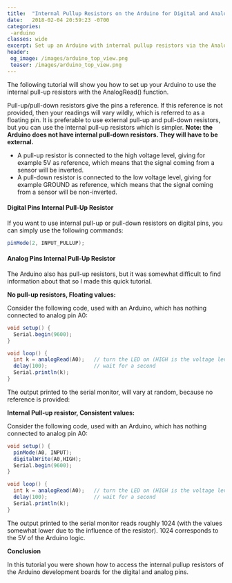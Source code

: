 ```yaml
---
title:  "Internal Pullup Resistors on the Arduino for Digital and Analog Pins"
date:   2018-02-04 20:59:23 -0700
categories: 
 -arduino
classes: wide
excerpt: Set up an Arduino with internal pullup resistors via the AnalogRead() function.
header:
 og_image: /images/arduino_top_view.png
 teaser: /images/arduino_top_view.png
---
```



The following tutorial will show you how to set up your Arduino to use the internal pull-up resistors with the AnalogRead() function. 

Pull-up/pull-down resistors give the pins a reference. If this reference is not provided, then your readings will vary wildly, which is referred to as a floating pin. It is preferable to use external pull-up and pull-down resistors, but you can use the internal pull-up resistors which is simpler.
__Note: the Arduino does not have internal pull-down resistors. They will have to be external.__

* A pull-up resistor is connected to the high voltage level, giving for example 5V as reference, which means that the signal coming from a sensor will be inverted.
* A pull-down resistor is connected to the low voltage level, giving for example GROUND as reference, which means that the signal coming from a sensor will be non-inverted.

#### Digital Pins Internal Pull-Up Resistor 

If you want to use internal pull-up or pull-down resistors on digital pins, you can simply use the following commands:
~~~ cs
pinMode(2, INPUT_PULLUP);
~~~

#### Analog Pins Internal Pull-Up Resistor

The Arduino also has pull-up resistors, but it was somewhat difficult to find information about that so I made this quick tutorial.


__No pull-up resistors, Floating values:__

Consider the following code, used with an Arduino, which has nothing connected to analog pin A0: 

~~~ cs
void setup() {                
  Serial.begin(9600);  
}

void loop() {
  int k = analogRead(A0);   // turn the LED on (HIGH is the voltage level)
  delay(100);               // wait for a second
  Serial.println(k);
}
~~~

The output printed to the serial monitor, will vary at random, because no reference is provided: 


__Internal Pull-up resistor, Consistent values:__

Consider the following code, used with an Arduino, which has nothing connected to analog pin A0:

~~~ cs
void setup() {
  pinMode(A0, INPUT);
  digitalWrite(A0,HIGH);                
  Serial.begin(9600);  
}

void loop() {
  int k = analogRead(A0);   // turn the LED on (HIGH is the voltage level)
  delay(100);               // wait for a second
  Serial.println(k);
}
~~~

The output printed to the serial monitor reads roughly 1024 (with the values somewhat lower due to the influence of the resistor). 1024 corresponds to the 5V of the Arduino logic.


__Conclusion__

In this tutorial you were shown how to access the internal pullup resistors of the Arduino development boards for the digital and analog pins. 